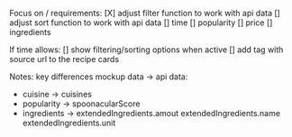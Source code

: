 Focus on / requirements:
[X] adjust filter function to work with api data
[] adjust sort function to work with api data
  [] time
  [] popularity
  [] price
  [] ingredients

If time allows:
[] show filtering/sorting options when active 
[] add <a> tag with source url to the recipe cards


Notes:
key differences mockup data -> api data:
* cuisine -> cuisines
* popularity -> spoonacularScore
* ingredients -> extendedIngredients.amout extendedIngredients.name extendedIngredients.unit




